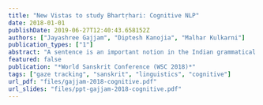 ```yaml
---
title: "New Vistas to study Bhartṛhari: Cognitive NLP"
date: 2018-01-01
publishDate: 2019-06-27T12:40:43.658152Z
authors: ["Jayashree Gajjam", "Diptesh Kanojia", "Malhar Kulkarni"]
publication_types: ["1"]
abstract: "A sentence is an important notion in the Indian grammatical tradition. The collection of the definitions of a sentence can be found in the text ‘Vākyapadīya’ written by Bhartṛhari in fifth century C.E. The grammarian-philosopher Bhartṛhari and his authoritative work ‘Vākyapadīya’ have been a matter of study for modern scholars, at least for more than 50 years, since Ashok Aklujkar submitted his Ph.D. dissertation at Harvard University. The notions of a sentence and a word as a meaningful linguistic unit in the language have been a subject matter for the discussion in many works that followed later on. While some scholars have applied philological techniques to critically establish the text of the works of Bhartṛhari, some others have devoted themselves to exploring philosophical insights from them. Some others have studied his works from the point of view of modern linguistics, and psychology. Few others have tried to justify the views by logical discussions. In this paper, we present a fresh view to study Bhartṛhari, and his works, especially the ‘Vākyapadīya’. This view is from the field of Natural Language Processing (NLP), more specifically, what is called as Cognitive NLP. We have studied the definitions of a sentence given by Bhartṛhari at the beginning of the second chapter of ‘Vākyapadīya’. We have researched one of these definitions by conducting an experiment and following the methodology of silent-reading of Sanskrit paragraphs. We collect the Gaze-behavior data of participants and analyze it to understand the underlying comprehension procedure in the human mind and present our results. We evaluate the statistical significance of our results using T-test, and discuss the caveats of our work. We also present some general remarks on this experiment and usefulness of this method for gaining more insights in the work of Bhartṛhari."
featured: false
publication: "*World Sanskrit Conference (WSC 2018)*"
tags: ["gaze tracking", "sanskrit", "linguistics", "cognitive"]
url_pdf: "files/gajjam-2018-cognitive.pdf"
url_slides: "files/ppt-gajjam-2018-cognitive.pdf"
---
```


